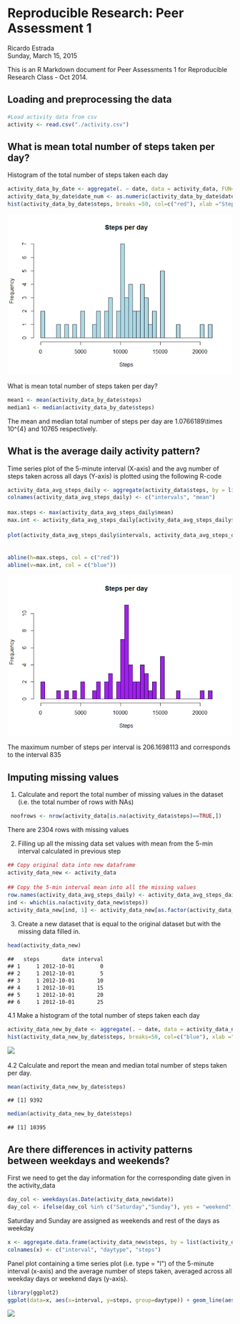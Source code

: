 # Reproducible Research: Peer Assessment 1
Ricardo Estrada  
Sunday, March 15, 2015  

This is an R Markdown document for Peer Assessments 1 for Reproducible Research Class - Oct 2014.


## Loading and preprocessing the data



```r
#Load activity data from csv
activity <- read.csv("./activity.csv")
```

## What is mean total number of steps taken per day?

Histogram of the total number of steps taken each day

```r
activity_data_by_date <- aggregate(. ~ date, data = activity_data, FUN=sum)
activity_data_by_date$date_num <- as.numeric(activity_data_by_date$date)
hist(activity_data_by_date$steps, breaks =50, col=c("red"), xlab ="Steps", ylab = "Frequency", main="Histogram for Total number of steps taken per day")
```

![](./PA1_template_files/figure-html/unnamed-chunk-2-1.png) 

What is mean total number of steps taken per day?

```r
mean1 <- mean(activity_data_by_date$steps)
median1 <- median(activity_data_by_date$steps)
```

The mean and median total number of steps per day are 1.0766189\times 10^{4} and 10765 respectively.



## What is the average daily activity pattern?

Time series plot of the 5-minute interval (X-axis) and the avg number of steps taken across all days (Y-axis) is plotted using the following R-code 


```r
activity_data_avg_steps_daily <- aggregate(activity_data$steps, by = list(activity_data$interval), FUN=mean, na.rm = T)
colnames(activity_data_avg_steps_daily) <- c("intervals", "mean")

max.steps <- max(activity_data_avg_steps_daily$mean)
max.int <- activity_data_avg_steps_daily[activity_data_avg_steps_daily$mean==max(max.steps),1]

plot(activity_data_avg_steps_daily$intervals, activity_data_avg_steps_daily$mean, xlab = "Time interval of 5 min", ylab = "Avg number of steps 5 min interval", type = "l", main = "Avg daily activity pattern")


abline(h=max.steps, col = c("red"))
abline(v=max.int, col = c("blue"))
```

![](./PA1_template_files/figure-html/unnamed-chunk-4-1.png) 

The maximum number of steps per interval is 206.1698113 and corresponds to the interval 835 



## Imputing missing values

1. Calculate and report the total number of missing values in the dataset (i.e. the total number of rows with NAs)


```r
 noofrows <- nrow(activity_data[is.na(activity_data$steps)==TRUE,])
```

There are 2304 rows with missing values

2. Filling up all the missing data set values with mean from the 5-min interval calculated in previous step


```r
## Copy original data into new dataframe
activity_data_new <- activity_data

## Copy the 5-min interval mean into all the missing values 
row.names(activity_data_avg_steps_daily) <- activity_data_avg_steps_daily$intervals
ind <- which(is.na(activity_data_new$steps))
activity_data_new[ind, 1] <- activity_data_new[as.factor(activity_data_new[ind,3]),2]
```

3. Create a new dataset that is equal to the original dataset but with the missing data filled in.

```r
head(activity_data_new)
```

```
##   steps       date interval
## 1     1 2012-10-01        0
## 2     1 2012-10-01        5
## 3     1 2012-10-01       10
## 4     1 2012-10-01       15
## 5     1 2012-10-01       20
## 6     1 2012-10-01       25
```

4.1 Make a histogram of the total number of steps taken each day


```r
activity_data_new_by_date <- aggregate(. ~ date, data = activity_data_new, FUN=sum)
hist(activity_data_new_by_date$steps, breaks=50, col=c("blue"), xlab ="Steps", ylab = "Frequency", main="Histogram for Total number of steps taken per day (new data)")
```

![](./PA1_template_files/figure-html/unnamed-chunk-8-1.png) 


4.2 Calculate and report the mean and median total number of steps taken per day.

```r
mean(activity_data_new_by_date$steps)
```

```
## [1] 9392
```

```r
median(activity_data_new_by_date$steps)
```

```
## [1] 10395
```

## Are there differences in activity patterns between weekdays and weekends?

First we need to get the day information for the corresponding date given in the activity_data


```r
day_col <- weekdays(as.Date(activity_data_new$date))
day_col <- ifelse(day_col %in% c("Saturday","Sunday"), yes = "weekend", "weekday")
```

Saturday and Sunday are assigned as weekends and rest of the days as weekday
 

```r
x <- aggregate.data.frame(activity_data_new$steps, by = list(activity_data_new$interval, day_col), FUN = mean, na.rm = T)
colnames(x) <- c("interval", "daytype", "steps")
```

Panel plot containing a time series plot (i.e. type = "l") of the 5-minute interval (x-axis) and the average number of steps taken, averaged across all weekday days or weekend days (y-axis).


```r
library(ggplot2)
ggplot(data=x, aes(x=interval, y=steps, group=daytype)) + geom_line(aes(color=daytype)) + facet_wrap(~ daytype, nrow=2)
```

![](./PA1_template_files/figure-html/unnamed-chunk-12-1.png) 

